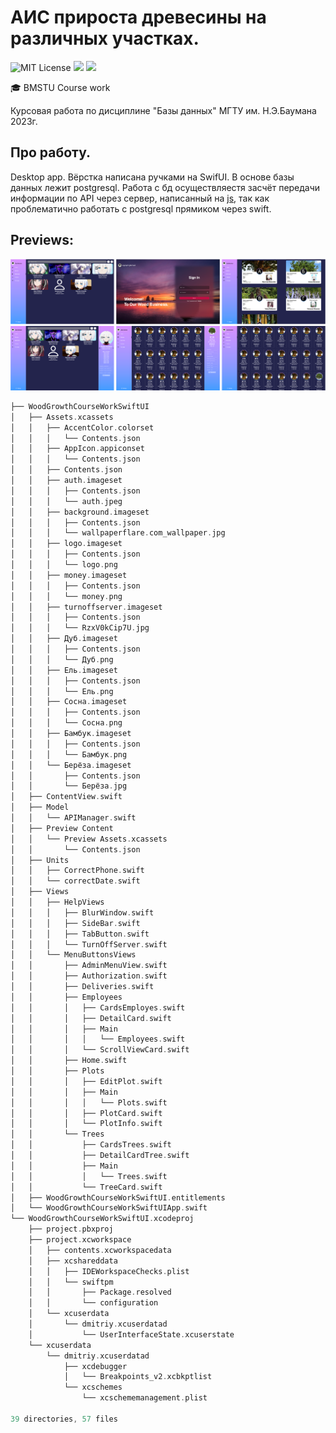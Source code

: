 # АИС прироста древесины на различных участках.
<img src="https://img.shields.io/github/license/mightyK1ngRichard/IU5?color=brightgreen" alt="MIT License"/> <img src="https://img.shields.io/badge/language-SwiftUI-red.svg"/> <img src="https://img.shields.io/badge/language-postgresql-blue.svg"/>

🎓 BMSTU Course work

Курсовая работа по дисциплине "Базы данных" МГТУ им. Н.Э.Баумана 2023г.

## Про работу. 
Desktop app. Вёрстка написана ручками на SwifUI.
В основе базы данных лежит postgresql. Работа с бд осуществляестя засчёт передачи информации по API через сервер, написанный на [js](https://github.com/mightyK1ngRichard/APIServer), так как проблематично работать с postgresql прямиком через swift.

## Previews:
<img class="authorization" src="https://github.com/mightyK1ngRichard/WoodGrowthCourseWorkSwiftUI/blob/main/Previews/Preview.png" width="1000"/>

```swift
├── WoodGrowthCourseWorkSwiftUI
│   ├── Assets.xcassets
│   │   ├── AccentColor.colorset
│   │   │   └── Contents.json
│   │   ├── AppIcon.appiconset
│   │   │   └── Contents.json
│   │   ├── Contents.json
│   │   ├── auth.imageset
│   │   │   ├── Contents.json
│   │   │   └── auth.jpeg
│   │   ├── background.imageset
│   │   │   ├── Contents.json
│   │   │   └── wallpaperflare.com_wallpaper.jpg
│   │   ├── logo.imageset
│   │   │   ├── Contents.json
│   │   │   └── logo.png
│   │   ├── money.imageset
│   │   │   ├── Contents.json
│   │   │   └── money.png
│   │   ├── turnoffserver.imageset
│   │   │   ├── Contents.json
│   │   │   └── RzxV0kCip7U.jpg
│   │   ├── Дуб.imageset
│   │   │   ├── Contents.json
│   │   │   └── Дуб.png
│   │   ├── Ель.imageset
│   │   │   ├── Contents.json
│   │   │   └── Ель.png
│   │   ├── Сосна.imageset
│   │   │   ├── Contents.json
│   │   │   └── Сосна.png
│   │   ├── Бамбук.imageset
│   │   │   ├── Contents.json
│   │   │   └── Бамбук.png
│   │   └── Берёза.imageset
│   │       ├── Contents.json
│   │       └── Берёза.jpg
│   ├── ContentView.swift
│   ├── Model
│   │   └── APIManager.swift
│   ├── Preview Content
│   │   └── Preview Assets.xcassets
│   │       └── Contents.json
│   ├── Units
│   │   ├── CorrectPhone.swift
│   │   └── correctDate.swift
│   ├── Views
│   │   ├── HelpViews
│   │   │   ├── BlurWindow.swift
│   │   │   ├── SideBar.swift
│   │   │   ├── TabButton.swift
│   │   │   └── TurnOffServer.swift
│   │   └── MenuButtonsViews
│   │       ├── AdminMenuView.swift
│   │       ├── Authorization.swift
│   │       ├── Deliveries.swift
│   │       ├── Employees
│   │       │   ├── CardsEmployes.swift
│   │       │   ├── DetailCard.swift
│   │       │   ├── Main
│   │       │   │   └── Employees.swift
│   │       │   └── ScrollViewCard.swift
│   │       ├── Home.swift
│   │       ├── Plots
│   │       │   ├── EditPlot.swift
│   │       │   ├── Main
│   │       │   │   └── Plots.swift
│   │       │   ├── PlotCard.swift
│   │       │   └── PlotInfo.swift
│   │       └── Trees
│   │           ├── CardsTrees.swift
│   │           ├── DetailCardTree.swift
│   │           ├── Main
│   │           │   └── Trees.swift
│   │           └── TreeCard.swift
│   ├── WoodGrowthCourseWorkSwiftUI.entitlements
│   └── WoodGrowthCourseWorkSwiftUIApp.swift
└── WoodGrowthCourseWorkSwiftUI.xcodeproj
    ├── project.pbxproj
    ├── project.xcworkspace
    │   ├── contents.xcworkspacedata
    │   ├── xcshareddata
    │   │   ├── IDEWorkspaceChecks.plist
    │   │   └── swiftpm
    │   │       ├── Package.resolved
    │   │       └── configuration
    │   └── xcuserdata
    │       └── dmitriy.xcuserdatad
    │           └── UserInterfaceState.xcuserstate
    └── xcuserdata
        └── dmitriy.xcuserdatad
            ├── xcdebugger
            │   └── Breakpoints_v2.xcbkptlist
            └── xcschemes
                └── xcschememanagement.plist

39 directories, 57 files
```